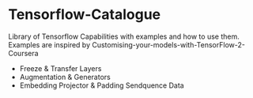 # Tensorflow-Catalogue
Library of Tensorflow Capabilities with examples and how to use them.
Examples are inspired by Customising-your-models-with-TensorFlow-2-Coursera

* Freeze & Transfer Layers
* Augmentation & Generators
* Embedding Projector & Padding Sendquence Data
